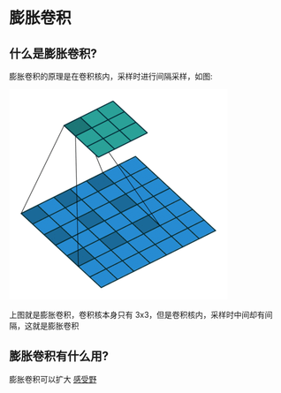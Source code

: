 # 膨胀卷积

## 什么是膨胀卷积?

膨胀卷积的原理是在卷积核内，采样时进行间隔采样，如图:

![](md-img/dilation.gif)

上图就是膨胀卷积，卷积核本身只有 3x3，但是卷积核内，采样时中间却有间隔，这就是膨胀卷积

## 膨胀卷积有什么用?

膨胀卷积可以扩大 [感受野](./感受野.md)